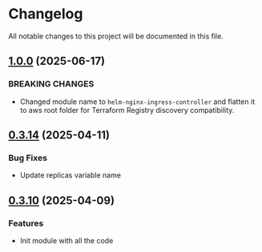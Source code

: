 # Changelog

All notable changes to this project will be documented in this file.
## [1.0.0]() (2025-06-17)

### BREAKING CHANGES

* Changed module name to `helm-nginx-ingress-controller` and flatten it to aws root folder for Terraform Registry discovery compatibility.

## [0.3.14]() (2025-04-11)

### Bug Fixes

* Update replicas variable name


## [0.3.10]() (2025-04-09)

### Features

* Init module with all the code
